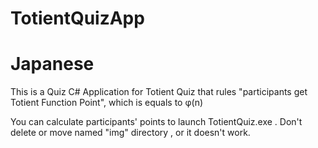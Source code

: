 # TotientQuizApp
# Japanese
This is a Quiz C# Application for Totient Quiz that rules  "participants get Totient Function Point", which is equals to φ(n)

You can calculate participants' points to launch TotientQuiz.exe .
Don't delete or move named "img" directory , or it doesn't work.
